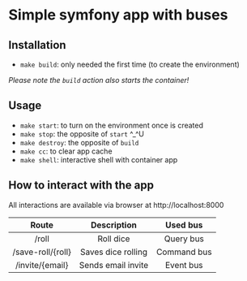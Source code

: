 # Simple symfony app with buses
## Installation
- `make build`: only needed the first time (to create the environment)

*Please note the `build` action also starts the container!*

## Usage 
- `make start`: to turn on the environment once is created
- `make stop`: the opposite of `start` ^_^U
- `make destroy`: the opposite of `build`
- `make cc`: to clear app cache
- `make shell`: interactive shell with container app

## How to interact with the app
All interactions are available via browser at http://localhost:8000

| Route             | Description          | Used bus      |
| :---------------: | :------------------: | :-----------: |
| /roll             | Roll dice            | Query bus     |
| /save-roll/{roll} | Saves dice rolling   | Command bus   |
| /invite/{email}   | Sends email invite   | Event bus     |


